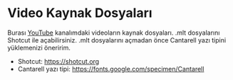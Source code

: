 # Video Kaynak Dosyaları
Burası [YouTube](https://www.youtube.com/channel/UCxam_nuhn1QlOTRVL4ataWA) kanalımdaki videoların kaynak dosyaları. .mlt dosyalarını Shotcut ile açabilirsiniz. .mlt dosyalarını açmadan önce Cantarell yazı tipini yüklemenizi öneririm. 

* Shotcut: https://shotcut.org
* Cantarell yazı tipi: https://fonts.google.com/specimen/Cantarell
